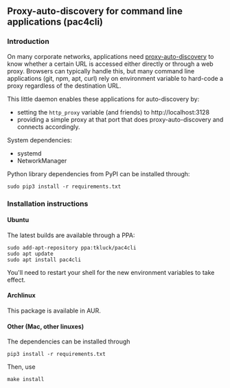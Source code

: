 ## Proxy-auto-discovery for command line applications (pac4cli)

### Introduction

On many corporate networks, applications need
[proxy-auto-discovery](https://en.wikipedia.org/wiki/Web_Proxy_Auto-Discovery_Protocol)
to know whether a certain URL is accessed either directly or through a web
proxy. Browsers can typically handle this, but many command line applications
(git, npm, apt, curl) rely on environment variable to hard-code a proxy
regardless of the destination URL.

This little daemon enables these applications for auto-discovery by:

- setting the `http_proxy` variable (and friends) to http://localhost:3128
- providing a simple proxy at that port that does proxy-auto-discovery and
  connects accordingly.

System dependencies:
- systemd
- NetworkManager

Python library dependencies from PyPI can be installed through:

    sudo pip3 install -r requirements.txt

### Installation instructions

#### Ubuntu

The latest builds are available through a PPA:

    sudo add-apt-repository ppa:tkluck/pac4cli
    sudo apt update
    sudo apt install pac4cli

You'll need to restart your shell for the new environment variables to take effect.

#### Archlinux

This package is available in AUR.

#### Other (Mac, other linuxes)

The dependencies can be installed through

    pip3 install -r requirements.txt

Then, use

    make install


